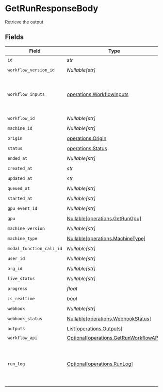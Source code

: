 # GetRunResponseBody

Retrieve the output


## Fields

| Field                                                                                  | Type                                                                                   | Required                                                                               | Description                                                                            | Example                                                                                |
| -------------------------------------------------------------------------------------- | -------------------------------------------------------------------------------------- | -------------------------------------------------------------------------------------- | -------------------------------------------------------------------------------------- | -------------------------------------------------------------------------------------- |
| `id`                                                                                   | *str*                                                                                  | :heavy_check_mark:                                                                     | N/A                                                                                    |                                                                                        |
| `workflow_version_id`                                                                  | *Nullable[str]*                                                                        | :heavy_check_mark:                                                                     | N/A                                                                                    |                                                                                        |
| `workflow_inputs`                                                                      | [operations.WorkflowInputs](../../models/operations/workflowinputs.md)                 | :heavy_check_mark:                                                                     | N/A                                                                                    | {<br/>"input_text": "some external text input",<br/>"input_image": "https://somestatic.png"<br/>} |
| `workflow_id`                                                                          | *Nullable[str]*                                                                        | :heavy_check_mark:                                                                     | N/A                                                                                    |                                                                                        |
| `machine_id`                                                                           | *Nullable[str]*                                                                        | :heavy_check_mark:                                                                     | N/A                                                                                    |                                                                                        |
| `origin`                                                                               | [operations.Origin](../../models/operations/origin.md)                                 | :heavy_check_mark:                                                                     | N/A                                                                                    |                                                                                        |
| `status`                                                                               | [operations.Status](../../models/operations/status.md)                                 | :heavy_check_mark:                                                                     | N/A                                                                                    |                                                                                        |
| `ended_at`                                                                             | *Nullable[str]*                                                                        | :heavy_check_mark:                                                                     | N/A                                                                                    |                                                                                        |
| `created_at`                                                                           | *str*                                                                                  | :heavy_check_mark:                                                                     | N/A                                                                                    |                                                                                        |
| `updated_at`                                                                           | *str*                                                                                  | :heavy_check_mark:                                                                     | N/A                                                                                    |                                                                                        |
| `queued_at`                                                                            | *Nullable[str]*                                                                        | :heavy_check_mark:                                                                     | N/A                                                                                    |                                                                                        |
| `started_at`                                                                           | *Nullable[str]*                                                                        | :heavy_check_mark:                                                                     | N/A                                                                                    |                                                                                        |
| `gpu_event_id`                                                                         | *Nullable[str]*                                                                        | :heavy_check_mark:                                                                     | N/A                                                                                    |                                                                                        |
| `gpu`                                                                                  | [Nullable[operations.GetRunGpu]](../../models/operations/getrungpu.md)                 | :heavy_check_mark:                                                                     | N/A                                                                                    |                                                                                        |
| `machine_version`                                                                      | *Nullable[str]*                                                                        | :heavy_check_mark:                                                                     | N/A                                                                                    |                                                                                        |
| `machine_type`                                                                         | [Nullable[operations.MachineType]](../../models/operations/machinetype.md)             | :heavy_check_mark:                                                                     | N/A                                                                                    |                                                                                        |
| `modal_function_call_id`                                                               | *Nullable[str]*                                                                        | :heavy_check_mark:                                                                     | N/A                                                                                    |                                                                                        |
| `user_id`                                                                              | *Nullable[str]*                                                                        | :heavy_check_mark:                                                                     | N/A                                                                                    |                                                                                        |
| `org_id`                                                                               | *Nullable[str]*                                                                        | :heavy_check_mark:                                                                     | N/A                                                                                    |                                                                                        |
| `live_status`                                                                          | *Nullable[str]*                                                                        | :heavy_check_mark:                                                                     | N/A                                                                                    |                                                                                        |
| `progress`                                                                             | *float*                                                                                | :heavy_check_mark:                                                                     | N/A                                                                                    |                                                                                        |
| `is_realtime`                                                                          | *bool*                                                                                 | :heavy_check_mark:                                                                     | N/A                                                                                    |                                                                                        |
| `webhook`                                                                              | *Nullable[str]*                                                                        | :heavy_check_mark:                                                                     | N/A                                                                                    |                                                                                        |
| `webhook_status`                                                                       | [Nullable[operations.WebhookStatus]](../../models/operations/webhookstatus.md)         | :heavy_check_mark:                                                                     | N/A                                                                                    |                                                                                        |
| `outputs`                                                                              | List[[operations.Outputs](../../models/operations/outputs.md)]                         | :heavy_check_mark:                                                                     | N/A                                                                                    |                                                                                        |
| `workflow_api`                                                                         | [Optional[operations.GetRunWorkflowAPI]](../../models/operations/getrunworkflowapi.md) | :heavy_minus_sign:                                                                     | N/A                                                                                    | {}                                                                                     |
| `run_log`                                                                              | [Optional[operations.RunLog]](../../models/operations/runlog.md)                       | :heavy_minus_sign:                                                                     | N/A                                                                                    | [<br/>{<br/>"logs": "some logs",<br/>"timestamp": 1706631877.3831277<br/>}<br/>]       |